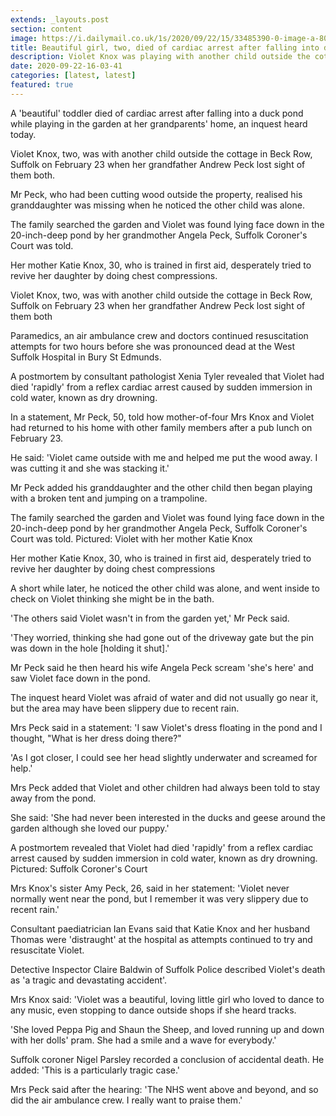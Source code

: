 ```yaml
---
extends: _layouts.post
section: content
image: https://i.dailymail.co.uk/1s/2020/09/22/15/33485390-0-image-a-80_1600786322441.jpg 
title: Beautiful girl, two, died of cardiac arrest after falling into duck pond 
description: Violet Knox was playing with another child outside the cottage in Beck Row, Suffolk on February 23 when her grandfather Andrew Peck lost sight of them both. 
date: 2020-09-22-16-03-41 
categories: [latest, latest] 
featured: true 
--- 
```

A 'beautiful' toddler died of cardiac arrest after falling into a duck pond while playing in the garden at her grandparents' home, an inquest heard today.

Violet Knox, two, was with another child outside the cottage in Beck Row, Suffolk on February 23 when her grandfather Andrew Peck lost sight of them both.

Mr Peck, who had been cutting wood outside the property, realised his granddaughter was missing when he noticed the other child was alone.      

The family searched the garden and Violet was found lying face down in the 20-inch-deep pond by her grandmother Angela Peck, Suffolk Coroner's Court was told.

Her mother Katie Knox, 30, who is trained in first aid, desperately tried to revive her daughter by doing chest compressions.

Violet Knox, two, was with another child outside the cottage in Beck Row, Suffolk on February 23 when her grandfather Andrew Peck lost sight of them both

Paramedics, an air ambulance crew and doctors continued resuscitation attempts for two hours before she was pronounced dead at the West Suffolk Hospital in Bury St Edmunds.   

A postmortem by consultant pathologist Xenia Tyler revealed that Violet had died 'rapidly' from a reflex cardiac arrest caused by sudden immersion in cold water, known as dry drowning. 

In a statement, Mr Peck, 50, told how mother-of-four Mrs Knox and Violet had returned to his home with other family members after a pub lunch on February 23.

He said: 'Violet came outside with me and helped me put the wood away. I was cutting it and she was stacking it.'

Mr Peck added his granddaughter and the other child then began playing with a broken tent and jumping on a trampoline.

The family searched the garden and Violet was found lying face down in the 20-inch-deep pond by her grandmother Angela Peck, Suffolk Coroner's Court was told. Pictured: Violet with her mother Katie Knox

Her mother Katie Knox, 30, who is trained in first aid, desperately tried to revive her daughter by doing chest compressions

A short while later, he noticed the other child was alone, and went inside to check on Violet thinking she might be in the bath.

'The others said Violet wasn't in from the garden yet,' Mr Peck said.

'They worried, thinking she had gone out of the driveway gate but the pin was down in the hole [holding it shut].'

Mr Peck said he then heard his wife Angela Peck scream 'she's here' and saw Violet face down in the pond.

The inquest heard Violet was afraid of water and did not usually go near it, but the area may have been slippery due to recent rain. 

Mrs Peck said in a statement: 'I saw Violet's dress floating in the pond and I thought, "What is her dress doing there?"

'As I got closer, I could see her head slightly underwater and screamed for help.' 

Mrs Peck added that Violet and other children had always been told to stay away from the pond.

She said: 'She had never been interested in the ducks and geese around the garden although she loved our puppy.'

A postmortem revealed that Violet had died 'rapidly' from a reflex cardiac arrest caused by sudden immersion in cold water, known as dry drowning. Pictured: Suffolk Coroner's Court

Mrs Knox's sister Amy Peck, 26, said in her statement: 'Violet never normally went near the pond, but I remember it was very slippery due to recent rain.' 

Consultant paediatrician Ian Evans said that Katie Knox and her husband Thomas were 'distraught' at the hospital as attempts continued to try and resuscitate Violet.

Detective Inspector Claire Baldwin of Suffolk Police described Violet's death as 'a tragic and devastating accident'.

Mrs Knox said: 'Violet was a beautiful, loving little girl who loved to dance to any music, even stopping to dance outside shops if she heard tracks.

'She loved Peppa Pig and Shaun the Sheep, and loved running up and down with her dolls' pram. She had a smile and a wave for everybody.'

Suffolk coroner Nigel Parsley recorded a conclusion of accidental death. He added: 'This is a particularly tragic case.'

Mrs Peck said after the hearing: 'The NHS went above and beyond, and so did the air ambulance crew. I really want to praise them.' 

